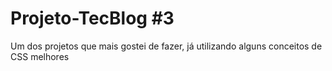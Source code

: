# Projeto-TecBlog #3
Um dos projetos que mais gostei de fazer, já utilizando alguns conceitos de CSS melhores
